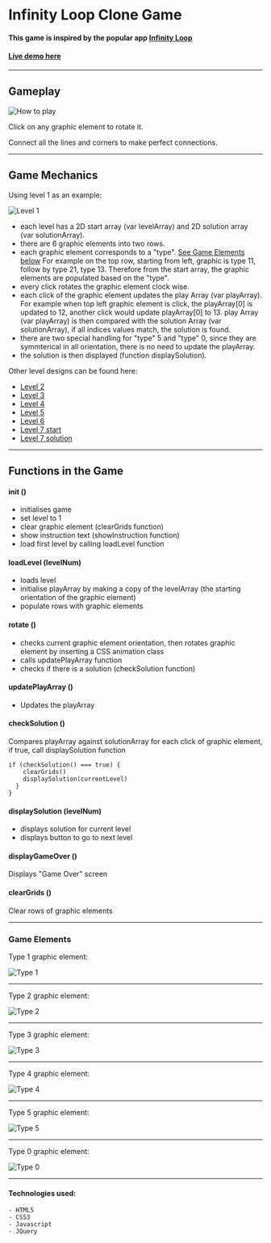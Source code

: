 # Infinity Loop Clone Game

#### This game is inspired by the popular app [Infinity Loop](https://play.google.com/store/apps/details?id=com.balysv.loop&hl=en)

#### [Live demo here](https://johnacs.github.io/wdi-project-1-johnacs/)

---
## Gameplay
![How to play](https://github.com/wdi-sg/wdi-project-1-johnacs/raw/master/assets/readme/instruction01.png)

Click on any graphic element to rotate it.

Connect all the lines and corners to make perfect connections.

---


## Game Mechanics

Using level 1 as an example:

![Level 1](https://github.com/wdi-sg/wdi-project-1-johnacs/raw/master/assets/readme/level1.jpg)


* each level has a 2D start array (var levelArray) and 2D solution array (var solutionArray).
* there are 6 graphic elements into two rows.
* each graphic element corresponds to a "type".
[See Game Elements below](#game-elements)
For example on the top row, starting from left, graphic is type 11, follow by type 21, type 13.
Therefore from the start array, the graphic elements are populated based on the "type".
* every click rotates the graphic element clock wise.
* each click of the graphic element updates the play Array (var playArray). For example when top left graphic element is click, the playArray[0] is updated to 12, another click would update playArray[0] to 13. play Array (var playArray) is then compared with the solution Array (var solutionArray), if all indices values match, the solution is found.
* there are two special handling for "type" 5 and "type" 0, since they are symmterical in all orientation, there is no need to update the playArray.
* the solution is then displayed (function displaySolution).

Other level designs can be found here:
* [Level 2](https://github.com/wdi-sg/wdi-project-1-johnacs/raw/master/assets/readme/level2.jpg)
* [Level 3](https://github.com/wdi-sg/wdi-project-1-johnacs/raw/master/assets/readme/level3.jpg)
* [Level 4](https://github.com/wdi-sg/wdi-project-1-johnacs/raw/master/assets/readme/level4.jpg)
* [Level 5](https://github.com/wdi-sg/wdi-project-1-johnacs/raw/master/assets/readme/level5.jpg)
* [Level 6](https://github.com/wdi-sg/wdi-project-1-johnacs/raw/master/assets/readme/level6.jpg)
* [Level 7 start](https://github.com/wdi-sg/wdi-project-1-johnacs/raw/master/assets/readme/level7-start.jpg)
* [Level 7 solution](https://github.com/wdi-sg/wdi-project-1-johnacs/raw/master/assets/readme/level7-solution.jpg)

---

## Functions in the Game


#### init ()
* initialises game
* set level to 1
* clear graphic element (clearGrids function)
* show instruction text (showInstruction function)
* load first level by calling loadLevel function

#### loadLevel (levelNum)
* loads level
* initialise playArray by making a copy of the levelArray (the starting orientation of the graphic element)
* populate rows with graphic elements

#### rotate ()
* checks current graphic element orientation, then rotates graphic element by inserting a CSS animation class
* calls updatePlayArray function
* checks if there is a solution (checkSolution function)

#### updatePlayArray ()
* Updates the playArray

#### checkSolution ()
Compares playArray against solutionArray for each click of graphic element, if true, call displaySolution function
```
if (checkSolution() === true) {
    clearGrids()
    displaySolution(currentLevel)
  }
}
```
#### displaySolution (levelNum)
* displays solution for current level
* displays button to go to next level

#### displayGameOver ()
Displays "Game Over" screen

#### clearGrids ()
Clear rows of graphic elements

---
### Game Elements
Type 1 graphic element:

![Type 1](https://github.com/wdi-sg/wdi-project-1-johnacs/raw/master/assets/readme/type1.jpg)

---
Type 2 graphic element:

![Type 2](https://github.com/wdi-sg/wdi-project-1-johnacs/raw/master/assets/readme/type2.jpg)

---
Type 3 graphic element:

![Type 3](https://github.com/wdi-sg/wdi-project-1-johnacs/raw/master/assets/readme/type3.jpg)

---
Type 4 graphic element:

![Type 4](https://github.com/wdi-sg/wdi-project-1-johnacs/raw/master/assets/readme/type4.jpg)

---
Type 5 graphic element:

![Type 5](https://github.com/wdi-sg/wdi-project-1-johnacs/raw/master/assets/readme/type5.jpg)

---
Type 0 graphic element:

![Type 0](https://github.com/wdi-sg/wdi-project-1-johnacs/raw/master/assets/readme/type0.jpg)

---

#### Technologies used:
```
- HTML5
- CSS3
- Javascript
- JQuery
```

